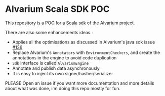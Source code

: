 # Alvarium Scala SDK POC

This repository is a POC for a Scala sdk of the Alvarium project.

There are also some enhancements ideas : 

- Applies all the optimisations as discussed in Alvarium's java sdk issue [#136](https://github.com/project-alvarium/alvarium-sdk-java/issues/136)
- Replace Alvarium's `Annotators` with `EnvironmentCheckers`, and create the annotations in the engine to avoid code duplication
- `Sdk` interface is called `AlvariumEngine`
- Annotate and publish data asynchronously
- It is easy to inject its own signer/hasher/serializer


PLEASE Open an issue if you want more documentation and more details about what was done, i'm doing this repo mostly for fun.
